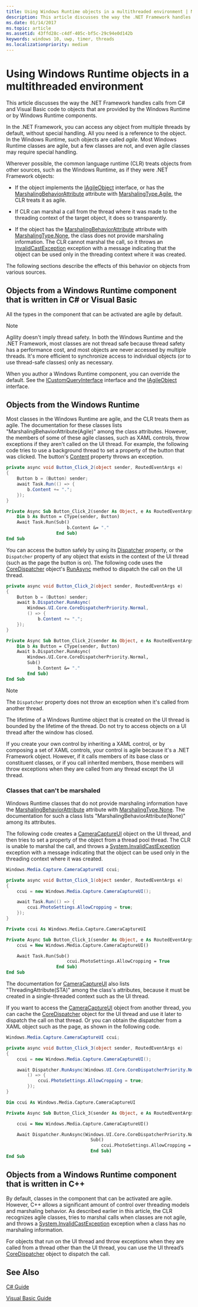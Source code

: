 ```yaml
---
title: Using Windows Runtime objects in a multithreaded environment | Microsoft Docs
description: This article discusses the way the .NET Framework handles calls from C# and Visual Basic code to objects that are provided by the Windows Runtime or by Windows Runtime components.
ms.date: 01/14/2017
ms.topic: article
ms.assetid: 43ffd28c-c4df-405c-bf5c-29c94e0d142b
keywords: windows 10, uwp, timer, threads
ms.localizationpriority: medium
---
```

# Using Windows Runtime objects in a multithreaded environment
This article discusses the way the .NET Framework handles calls from C# and Visual Basic code to objects that are provided by the Windows Runtime or by Windows Runtime components.

In the .NET Framework, you can access any object from multiple threads by default, without special handling. All you need is a reference to the object. In the Windows Runtime, such objects are called *agile*. Most Windows Runtime classes are agile, but a few classes are not, and even agile classes may require special handling.

Wherever possible, the common language runtime (CLR) treats objects from other sources, such as the Windows Runtime, as if they were .NET Framework objects:

- If the object implements the [IAgileObject](https://docs.microsoft.com/windows/desktop/api/objidl/nn-objidl-iagileobject) interface, or has the [MarshalingBehaviorAttribute](https://msdn.microsoft.com/library/windows/apps/windows.foundation.metadata.marshalingbehaviorattribute.aspx) attribute with [MarshalingType.Agile](https://msdn.microsoft.com/library/windows/apps/windows.foundation.metadata.marshalingtype.aspx), the CLR treats it as agile.

- If CLR can marshal a call from the thread where it was made to the threading context of the target object, it does so transparently.

- If the object has the [MarshalingBehaviorAttribute](https://msdn.microsoft.com/library/windows/apps/windows.foundation.metadata.marshalingbehaviorattribute.aspx) attribute with [MarshalingType.None](https://msdn.microsoft.com/library/windows/apps/windows.foundation.metadata.marshalingtype.aspx), the class does not provide marshaling information. The CLR cannot marshal the call, so it throws an [InvalidCastException](/dotnet/api/system.invalidcastexception) exception with a message indicating that the object can be used only in the threading context where it was created.

The following sections describe the effects of this behavior on objects from various sources.

## Objects from a Windows Runtime component that is written in C# or Visual Basic
All the types in the component that can be activated are agile by default.

> [!NOTE]
>  Agility doesn't imply thread safety. In both the Windows Runtime and the .NET Framework, most classes are not thread safe because thread safety has a performance cost, and most objects are never accessed by multiple threads. It's more efficient to synchronize access to individual objects (or to use thread-safe classes) only as necessary.

When you author a Windows Runtime component, you can override the default. See the [ICustomQueryInterface](/dotnet/api/system.runtime.interopservices.icustomqueryinterface) interface and the [IAgileObject](https://docs.microsoft.com/windows/desktop/api/objidl/nn-objidl-iagileobject) interface.

## Objects from the Windows Runtime
Most classes in the Windows Runtime are agile, and the CLR treats them as agile. The documentation for these classes lists "MarshalingBehaviorAttribute(Agile)" among the class attributes. However, the members of some of these agile classes, such as XAML controls, throw exceptions if they aren't called on the UI thread. For example, the following code tries to use a background thread to set a property of the button that was clicked. The button's [Content](https://msdn.microsoft.com/library/windows/apps/windows.ui.xaml.controls.contentcontrol.content.aspx) property throws an exception.

```csharp
private async void Button_Click_2(object sender, RoutedEventArgs e)
{
    Button b = (Button) sender;
    await Task.Run(() => {
        b.Content += ".";
    });
}
```

```vb
Private Async Sub Button_Click_2(sender As Object, e As RoutedEventArgs)
    Dim b As Button = CType(sender, Button)
    Await Task.Run(Sub()
                       b.Content &= "."
                   End Sub)
End Sub
```

You can access the button safely by using its [Dispatcher](https://msdn.microsoft.com/library/windows/apps/windows.ui.xaml.dependencyobject.dispatcher.aspx) property, or the `Dispatcher` property of any object that exists in the context of the UI thread (such as the page the button is on). The following code uses the [CoreDispatcher](https://msdn.microsoft.com/library/windows/apps/windows.ui.core.coredispatcher.aspx) object's [RunAsync](https://msdn.microsoft.com/library/windows/apps/windows.ui.core.coredispatcher.runasync.aspx) method to dispatch the call on the UI thread.

```csharp
private async void Button_Click_2(object sender, RoutedEventArgs e)
{
    Button b = (Button) sender;
    await b.Dispatcher.RunAsync(
        Windows.UI.Core.CoreDispatcherPriority.Normal,
        () => {
            b.Content += ".";
    });
}

```

```vb
Private Async Sub Button_Click_2(sender As Object, e As RoutedEventArgs)
    Dim b As Button = CType(sender, Button)
    Await b.Dispatcher.RunAsync(
        Windows.UI.Core.CoreDispatcherPriority.Normal,
        Sub()
            b.Content &= "."
        End Sub)
End Sub
```

> [!NOTE]
>  The `Dispatcher` property does not throw an exception when it's called from another thread.

The lifetime of a Windows Runtime object that is created on the UI thread is bounded by the lifetime of the thread. Do not try to access objects on a UI thread after the window has closed.

If you create your own control by inheriting a XAML control, or by composing a set of XAML controls, your control is agile because it's a .NET Framework object. However, if it calls members of its base class or constituent classes, or if you call inherited members, those members will throw exceptions when they are called from any thread except the UI thread.

### Classes that can't be marshaled
Windows Runtime classes that do not provide marshaling information have the [MarshalingBehaviorAttribute](https://msdn.microsoft.com/library/windows/apps/windows.foundation.metadata.marshalingbehaviorattribute.aspx) attribute with [MarshalingType.None](https://msdn.microsoft.com/library/windows/apps/windows.foundation.metadata.marshalingtype.aspx). The documentation for such a class lists "MarshalingBehaviorAttribute(None)" among its attributes.

The following code creates a [CameraCaptureUI](https://msdn.microsoft.com/library/windows/apps/windows.media.capture.cameracaptureui.aspx) object on the UI thread, and then tries to set a property of the object from a thread pool thread. The CLR is unable to marshal the call, and throws a [System.InvalidCastException](/dotnet/api/system.invalidcastexception) exception with a message indicating that the object can be used only in the threading context where it was created.

```csharp
Windows.Media.Capture.CameraCaptureUI ccui;

private async void Button_Click_1(object sender, RoutedEventArgs e)
{
    ccui = new Windows.Media.Capture.CameraCaptureUI();

    await Task.Run(() => {
        ccui.PhotoSettings.AllowCropping = true;
    });
}

```

```vb
Private ccui As Windows.Media.Capture.CameraCaptureUI

Private Async Sub Button_Click_1(sender As Object, e As RoutedEventArgs)
    ccui = New Windows.Media.Capture.CameraCaptureUI()

    Await Task.Run(Sub()
                       ccui.PhotoSettings.AllowCropping = True
                   End Sub)
End Sub
```

The documentation for [CameraCaptureUI](https://msdn.microsoft.com/library/windows/apps/windows.media.capture.cameracaptureui.aspx) also lists "ThreadingAttribute(STA)" among the class's attributes, because it must be created in a single-threaded context such as the UI thread.

If you want to access the [CameraCaptureUI](https://msdn.microsoft.com/library/windows/apps/windows.media.capture.cameracaptureui.aspx) object from another thread, you can cache the [CoreDispatcher](https://msdn.microsoft.com/library/windows/apps/windows.ui.core.coredispatcher.aspx) object for the UI thread and use it later to dispatch the call on that thread. Or you can obtain the dispatcher from a XAML object such as the page, as shown in the following code.

```csharp
Windows.Media.Capture.CameraCaptureUI ccui;

private async void Button_Click_3(object sender, RoutedEventArgs e)
{
    ccui = new Windows.Media.Capture.CameraCaptureUI();

    await Dispatcher.RunAsync(Windows.UI.Core.CoreDispatcherPriority.Normal,
        () => {
            ccui.PhotoSettings.AllowCropping = true;
        });
}

```

```vb
Dim ccui As Windows.Media.Capture.CameraCaptureUI

Private Async Sub Button_Click_3(sender As Object, e As RoutedEventArgs)

    ccui = New Windows.Media.Capture.CameraCaptureUI()

    Await Dispatcher.RunAsync(Windows.UI.Core.CoreDispatcherPriority.Normal,
                                Sub()
                                    ccui.PhotoSettings.AllowCropping = True
                                End Sub)
End Sub
```

## Objects from a Windows Runtime component that is written in C++
By default, classes in the component that can be activated are agile. However, C++ allows a significant amount of control over threading models and marshaling behavior. As described earlier in this article, the CLR recognizes agile classes, tries to marshal calls when classes are not agile, and throws a [System.InvalidCastException](/dotnet/api/system.invalidcastexception) exception when a class has no marshaling information.

For objects that run on the UI thread and throw exceptions when they are called from a thread other than the UI thread, you can use the UI thread’s [CoreDispatcher](https://msdn.microsoft.com/library/windows/apps/windows.ui.core.coredispatcher.aspx) object to dispatch the call.

## See Also
[C# Guide](/dotnet/csharp/)

[Visual Basic Guide](/dotnet/visual-basic/)
